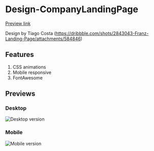 # Design-CompanyLandingPage
[Preview link](http://mark-eriksson.com/work/designs/CompanyLandingPage)

Design by Tiago Costa (https://dribbble.com/shots/2843043-Franz-Landing-Page/attachments/584846)

## Features
1. CSS animations
2. Mobile responsive
3. FontAwesome

## Previews

### Desktop
![Desktop version](https://markshall.github.io/screenshots/CompanyLandingPage/desktop.png)

### Mobile
![Mobile version](https://markshall.github.io/screenshots/CompanyLandingPage/mobile.png)
